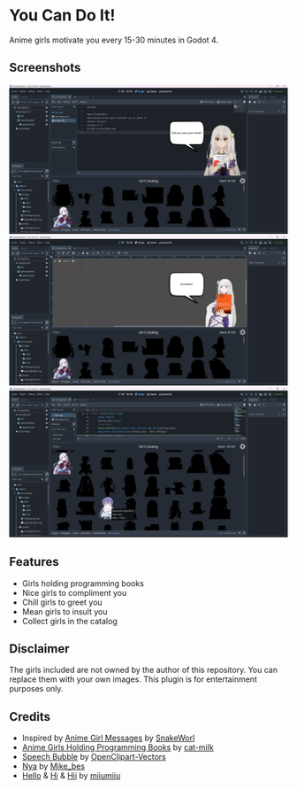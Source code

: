 # You Can Do It!

Anime girls motivate you every 15-30 minutes in Godot 4.

## Screenshots

<img src="https://github.com/Joy-less/YouCanDoIt/blob/main/Assets/YouCanDoIt%20Screenshot%201.png?raw=true" width=600 />
<img src="https://github.com/Joy-less/YouCanDoIt/blob/main/Assets/YouCanDoIt%20Screenshot%202.png?raw=true" width=600 />
<img src="https://github.com/Joy-less/YouCanDoIt/blob/main/Assets/YouCanDoIt%20Screenshot%203.png?raw=true" width=600 />

## Features

- Girls holding programming books
- Nice girls to compliment you
- Chill girls to greet you
- Mean girls to insult you
- Collect girls in the catalog

## Disclaimer

The girls included are not owned by the author of this repository.
You can replace them with your own images.
This plugin is for entertainment purposes only.

## Credits

- Inspired by [Anime Girl Messages](https://github.com/raphtalia/AnimeGirlMessages) by [SnakeWorl](https://www.roblox.com/users/633527)
- [Anime Girls Holding Programming Books](https://github.com/cat-milk/Anime-Girls-Holding-Programming-Books) by [cat-milk](https://github.com/cat-milk)
- [Speech Bubble](https://pixabay.com/vectors/speech-bubble-speech-balloon-chat-145975) by [OpenClipart-Vectors](https://pixabay.com/users/openclipart-vectors-30363/)
- [Nya](https://freesound.org/s/336012) by [Mike_bes](https://freesound.org/people/Mike_bes)
- [Hello](https://freesound.org/s/550890) & [Hi](https://freesound.org/s/550889) & [Hii](https://freesound.org/s/550891) by [miiumiiu](https://freesound.org/people/miiumiiu)